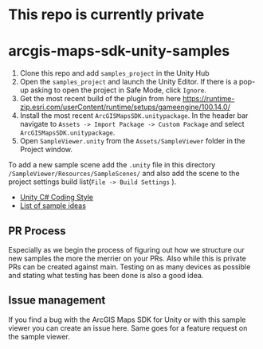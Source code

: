 # This repo is currently private

# arcgis-maps-sdk-unity-samples

1. Clone this repo and add `samples_project` in the Unity Hub
2. Open the `samples_project` and launch the Unity Editor. If there is a pop-up asking to open the project in Safe Mode, click `Ignore`.
3. Get the most recent build of the plugin from here https://runtime-zip.esri.com/userContent/runtime/setups/gameengine/100.14.0/
4. Install the most recent `ArcGISMapsSDK.unitypackage`. In the header bar navigate to `Assets -> Import Package -> Custom Package` and select `ArcGISMapsSDK.unitypackage`.
5. Open `SampleViewer.unity` from the `Assets/SampleViewer` folder in the Project window.

To add a new sample scene add the `.unity` file in this directory `/SampleViewer/Resources/SampleScenes/` and also add the scene to the project settings build list(`File -> Build Settings` ).

- [Unity C# Coding Style](coding-style-csharp.md)
- [List of sample ideas](https://esriis.sharepoint.com/:x:/r/teams/GameEngine/_layouts/15/Doc.aspx?sourcedoc=%7B0dcb8b4d-f1ab-406c-9286-8a79ab2f7bc8%7D&action=editnew)

## PR Process

Especially as we begin the process of figuring out how we structure our new samples the more the merrier on your PRs. Also while this is private PRs can be created against main. Testing on as many devices as possible and stating what testing has been done is also a good idea.

## Issue management

If you find a bug with the ArcGIS Maps SDK for Unity or with this sample viewer you can create an issue here. Same goes for a feature request on the sample viewer.
